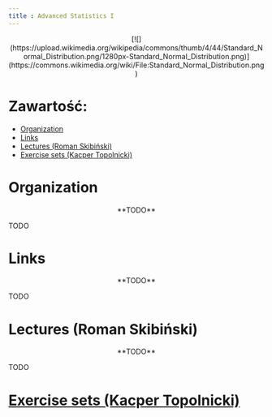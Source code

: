 ```yaml
---
title : Advanced Statistics I
---
```


<center>
[![](https://upload.wikimedia.org/wikipedia/commons/thumb/4/44/Standard_Normal_Distribution.png/1280px-Standard_Normal_Distribution.png)](https://commons.wikimedia.org/wiki/File:Standard_Normal_Distribution.png)
</center>



# Zawartość:

* [Organization](#organization)
* [Links](#links)
* [Lectures (Roman Skibiński)](#lectures-roman-skibiński)
* [Exercise sets (Kacper Topolnicki)](./0000000pl.html)



# Organization

<center>
**TODO**
</center>

TODO


# Links

<center>
**TODO**
</center>

TODO


# Lectures (Roman Skibiński)

<center>
**TODO**
</center>

TODO


# [Exercise sets (Kacper Topolnicki)](./0000000pl.html)



